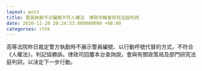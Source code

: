 ```yaml
---
layout: post
title: 警員執勤不示編號不符人權法　律政司稱會研究法庭判詞
date: 2020-11-20 20:24:53.000000000 +08:00
categories: rthk
---
```


高等法院昨日裁定警方執勤時不展示警員編號、以行動呼號代替的方式，不符合《人權法》，判記協勝訴。律政司回覆本台查詢說，會與有關政策局及部門研究法庭判詞，以決定下一步行動。
